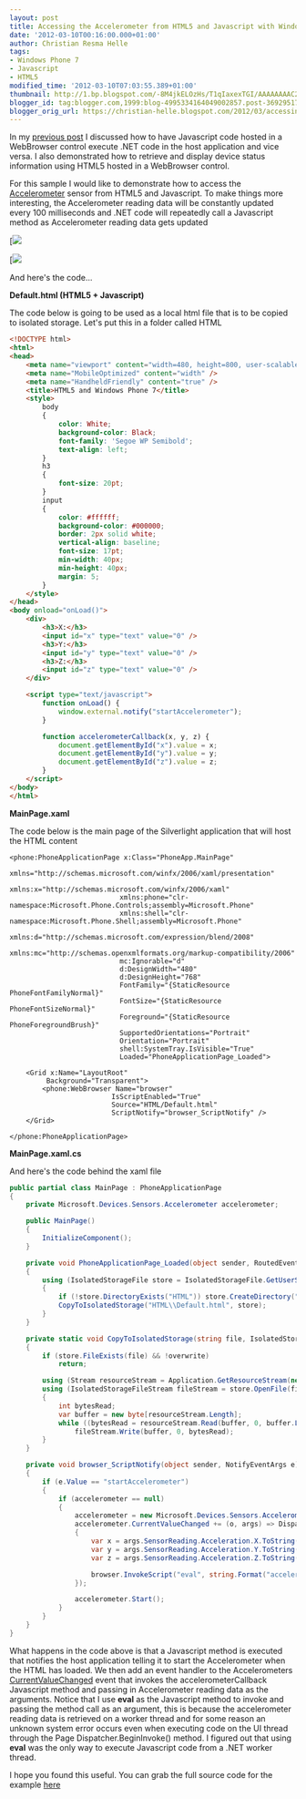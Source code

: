 ```yaml
---
layout: post
title: Accessing the Accelerometer from HTML5 and Javascript with Windows Phone 7
date: '2012-03-10T00:16:00.000+01:00'
author: Christian Resma Helle
tags:
- Windows Phone 7
- Javascript
- HTML5
modified_time: '2012-03-10T07:03:55.389+01:00'
thumbnail: http://1.bp.blogspot.com/-8M4jkELOzHs/T1qIaxexTGI/AAAAAAAAC2g/W1Z79calWJw/s72-c/AccelerometerEmulator.png
blogger_id: tag:blogger.com,1999:blog-4995334164049002857.post-3692951769254666368
blogger_orig_url: https://christian-helle.blogspot.com/2012/03/accessing-accelerometer-from-html5-and.html
---
```


In my [previous post](/2012/03/integrating-html5-and-javascript-with.html) I discussed how to have Javascript code hosted in a WebBrowser control execute .NET code in the host application and vice versa. I also demonstrated how to retrieve and display device status information using HTML5 hosted in a WebBrowser control.  

For this sample I would like to demonstrate how to access the [Accelerometer](http://learn.microsoft.com/en-us/library/microsoft.devices.sensors.accelerometer.aspx?WT.mc_id=DT-MVP-5004822) sensor from HTML5 and Javascript. To make things more interesting, the Accelerometer reading data will be constantly updated every 100 milliseconds and .NET code will repeatedly call a Javascript method as Accelerometer reading data gets updated  

[![](/assets/images/accelerometer-emulator.png)

[![](/assets/images/accelerometer-tool.png)

And here's the code...  

**Default.html (HTML5 + Javascript)**  

The code below is going to be used as a local html file that is to be copied to isolated storage. Let's put this in a folder called HTML  

```html
<!DOCTYPE html>
<html>
<head>
    <meta name="viewport" content="width=480, height=800, user-scalable=no" />
    <meta name="MobileOptimized" content="width" />
    <meta name="HandheldFriendly" content="true" />
    <title>HTML5 and Windows Phone 7</title>
    <style>
        body
        {
            color: White;
            background-color: Black;
            font-family: 'Segoe WP Semibold';
            text-align: left;
        }
        h3
        {
            font-size: 20pt;
        }
        input
        {
            color: #ffffff;
            background-color: #000000;
            border: 2px solid white;
            vertical-align: baseline;
            font-size: 17pt;
            min-width: 40px;
            min-height: 40px;
            margin: 5;
        }
    </style>
</head>
<body onload="onLoad()">
    <div>
        <h3>X:</h3>
        <input id="x" type="text" value="0" />
        <h3>Y:</h3>
        <input id="y" type="text" value="0" />
        <h3>Z:</h3>
        <input id="z" type="text" value="0" />
    </div>

    <script type="text/javascript">
        function onLoad() {
            window.external.notify("startAccelerometer");
        } 

        function accelerometerCallback(x, y, z) {
            document.getElementById("x").value = x;
            document.getElementById("y").value = y;
            document.getElementById("z").value = z;
        }
    </script>
</body>
</html>
```

**MainPage.xaml**  

The code below is the main page of the Silverlight application that will host the HTML content  


```xaml
<phone:PhoneApplicationPage x:Class="PhoneApp.MainPage"
                           xmlns="http://schemas.microsoft.com/winfx/2006/xaml/presentation"
                           xmlns:x="http://schemas.microsoft.com/winfx/2006/xaml"
                           xmlns:phone="clr-namespace:Microsoft.Phone.Controls;assembly=Microsoft.Phone"
                           xmlns:shell="clr-namespace:Microsoft.Phone.Shell;assembly=Microsoft.Phone"
                           xmlns:d="http://schemas.microsoft.com/expression/blend/2008"
                           xmlns:mc="http://schemas.openxmlformats.org/markup-compatibility/2006"
                           mc:Ignorable="d"
                           d:DesignWidth="480"
                           d:DesignHeight="768"
                           FontFamily="{StaticResource PhoneFontFamilyNormal}"
                           FontSize="{StaticResource PhoneFontSizeNormal}"
                           Foreground="{StaticResource PhoneForegroundBrush}"
                           SupportedOrientations="Portrait"
                           Orientation="Portrait"
                           shell:SystemTray.IsVisible="True"
                           Loaded="PhoneApplicationPage_Loaded">

    <Grid x:Name="LayoutRoot"
         Background="Transparent">
        <phone:WebBrowser Name="browser"
                         IsScriptEnabled="True"
                         Source="HTML/Default.html"
                         ScriptNotify="browser_ScriptNotify" />
    </Grid>

</phone:PhoneApplicationPage>
```


**MainPage.xaml.cs**  

And here's the code behind the xaml file  

```csharp
public partial class MainPage : PhoneApplicationPage
{
    private Microsoft.Devices.Sensors.Accelerometer accelerometer; 

    public MainPage()
    {
        InitializeComponent();
    } 

    private void PhoneApplicationPage_Loaded(object sender, RoutedEventArgs e)
    {
        using (IsolatedStorageFile store = IsolatedStorageFile.GetUserStoreForApplication())
        {
            if (!store.DirectoryExists("HTML")) store.CreateDirectory("HTML");
            CopyToIsolatedStorage("HTML\\Default.html", store);
        }
    } 

    private static void CopyToIsolatedStorage(string file, IsolatedStorageFile store, bool overwrite = true)
    {
        if (store.FileExists(file) && !overwrite)
            return; 

        using (Stream resourceStream = Application.GetResourceStream(new Uri(file, UriKind.Relative)).Stream)
        using (IsolatedStorageFileStream fileStream = store.OpenFile(file, FileMode.Create, FileAccess.ReadWrite, FileShare.ReadWrite))
        {
            int bytesRead;
            var buffer = new byte[resourceStream.Length];
            while ((bytesRead = resourceStream.Read(buffer, 0, buffer.Length)) > 0)
                fileStream.Write(buffer, 0, bytesRead);
        }
    } 

    private void browser_ScriptNotify(object sender, NotifyEventArgs e)
    {
        if (e.Value == "startAccelerometer")
        {
            if (accelerometer == null)
            {
                accelerometer = new Microsoft.Devices.Sensors.Accelerometer { TimeBetweenUpdates = TimeSpan.FromMilliseconds(100) };
                accelerometer.CurrentValueChanged += (o, args) => Dispatcher.BeginInvoke(() =>
                {
                    var x = args.SensorReading.Acceleration.X.ToString("0.000");
                    var y = args.SensorReading.Acceleration.Y.ToString("0.000");
                    var z = args.SensorReading.Acceleration.Z.ToString("0.000"); 

                    browser.InvokeScript("eval", string.Format("accelerometerCallback({0},{1},{2})", x, y, z));
                });

                accelerometer.Start();
            }
        }
    }
}
```

What happens in the code above is that a Javascript method is executed that notifies the host application telling it to start the Accelerometer when the HTML has loaded. We then add an event handler to the Accelerometers [CurrentValueChanged](http://learn.microsoft.com/en-us/library/hh239103.aspx?WT.mc_id=DT-MVP-5004822) event that invokes the accelerometerCallback Javascript method and passing in Accelerometer reading data as the arguments. Notice that I use **eval** as the Javascript method to invoke and passing the method call as an argument, this is because the accelerometer reading data is retrieved on a worker thread and for some reason an unknown system error occurs even when executing code on the UI thread through the Page Dispatcher.BeginInvoke() method. I figured out that using **eval** was the only way to execute Javascript code from a .NET worker thread.  

I hope you found this useful. You can grab the full source code for the example [here](/assets/samples/Accelerometer.zip)